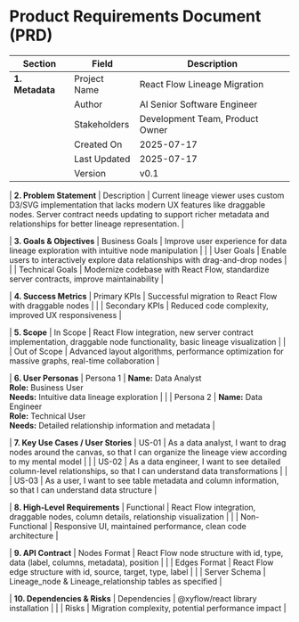 # Product Requirements Document (PRD)

| Section | Field | Description |
|--------|-------|-------------|
| **1. Metadata** | Project Name | React Flow Lineage Migration |
|  | Author | AI Senior Software Engineer |
|  | Stakeholders | Development Team, Product Owner |
|  | Created On | 2025-07-17 |
|  | Last Updated | 2025-07-17 |
|  | Version | v0.1 |

| **2. Problem Statement** | Description | Current lineage viewer uses custom D3/SVG implementation that lacks modern UX features like draggable nodes. Server contract needs updating to support richer metadata and relationships for better lineage representation. |

| **3. Goals & Objectives** | Business Goals | Improve user experience for data lineage exploration with intuitive node manipulation |
|  | User Goals | Enable users to interactively explore data relationships with drag-and-drop nodes |
|  | Technical Goals | Modernize codebase with React Flow, standardize server contracts, improve maintainability |

| **4. Success Metrics** | Primary KPIs | Successful migration to React Flow with draggable nodes |
|  | Secondary KPIs | Reduced code complexity, improved UX responsiveness |

| **5. Scope** | In Scope | React Flow integration, new server contract implementation, draggable node functionality, basic lineage visualization |
|  | Out of Scope | Advanced layout algorithms, performance optimization for massive graphs, real-time collaboration |

| **6. User Personas** | Persona 1 | **Name:** Data Analyst <br> **Role:** Business User <br> **Needs:** Intuitive data lineage exploration |
|  | Persona 2 | **Name:** Data Engineer <br> **Role:** Technical User <br> **Needs:** Detailed relationship information and metadata |

| **7. Key Use Cases / User Stories** | US-01 | As a data analyst, I want to drag nodes around the canvas, so that I can organize the lineage view according to my mental model |
|  | US-02 | As a data engineer, I want to see detailed column-level relationships, so that I can understand data transformations |
|  | US-03 | As a user, I want to see table metadata and column information, so that I can understand data structure |

| **8. High-Level Requirements** | Functional | React Flow integration, draggable nodes, column details, relationship visualization |
|  | Non-Functional | Responsive UI, maintained performance, clean code architecture |

| **9. API Contract** | Nodes Format | React Flow node structure with id, type, data (label, columns, metadata), position |
|  | Edges Format | React Flow edge structure with id, source, target, type, label |
|  | Server Schema | Lineage_node & Lineage_relationship tables as specified |

| **10. Dependencies & Risks** | Dependencies | @xyflow/react library installation |
|  | Risks | Migration complexity, potential performance impact |
